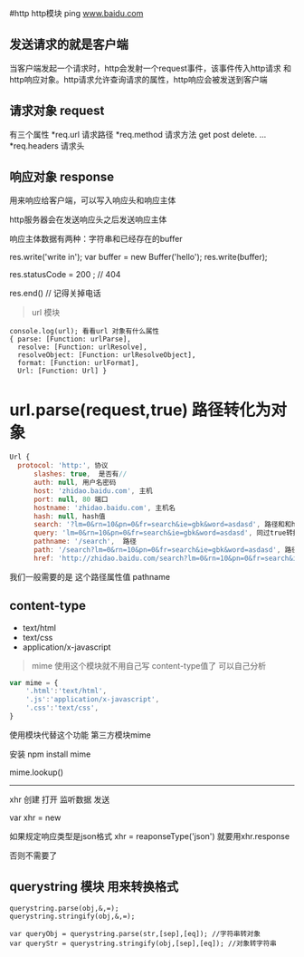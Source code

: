 #http  http模块
ping www.baidu.com

##  发送请求的就是客户端

当客户端发起一个请求时，http会发射一个request事件，该事件传入http请求
和http响应对象。http请求允许查询请求的属性，http响应会被发送到客户端

## 请求对象 request

有三个属性
*req.url  请求路径
*req.method 请求方法 get post delete. ...
*req.headers 请求头

## 响应对象 response
用来响应给客户端，可以写入响应头和响应主体

http服务器会在发送响应头之后发送响应主体

响应主体数据有两种：字符串和已经存在的buffer

res.write('write in');
var buffer = new Buffer('hello');
res.write(buffer);


res.statusCode = 200 ; // 404

res.end() // 记得关掉电话



> url 模块

```
console.log(url); 看看url 对象有什么属性
{ parse: [Function: urlParse],
  resolve: [Function: urlResolve],
  resolveObject: [Function: urlResolveObject],
  format: [Function: urlFormat],
  Url: [Function: Url] }
```


#  url.parse(request,true)  路径转化为对象


```javascript
Url {
  protocol: 'http:', 协议
      slashes: true,  是否有//
      auth: null, 用户名密码
      host: 'zhidao.baidu.com', 主机
      port: null, 80 端口
      hostname: 'zhidao.baidu.com', 主机名
      hash: null, hash值
      search: '?lm=0&rn=10&pn=0&fr=search&ie=gbk&word=asdasd', 路径和和hash值之间的
      query: 'lm=0&rn=10&pn=0&fr=search&ie=gbk&word=asdasd', 同过true转换成对象
      pathname: '/search',  路径
      path: '/search?lm=0&rn=10&pn=0&fr=search&ie=gbk&word=asdasd', 路径+查询字符串
      href: 'http://zhidao.baidu.com/search?lm=0&rn=10&pn=0&fr=search&ie=gbk&word=asdasd'  }

```
我们一般需要的是 这个路径属性值  pathname



## content-type

* text/html
* text/css
* application/x-javascript

> mime  使用这个模块就不用自己写 content-type值了 可以自己分析

```javascript
var mime = {
    '.html':'text/html',
    '.js':'application/x-javascript',
    '.css':'text/css',
}
```

使用模块代替这个功能 第三方模块mime

安装 npm install mime

mime.lookup()



***

xhr  创建 打开 监听数据 发送

var xhr = new






如果规定响应类型是json格式 xhr = reaponseType('json')
就要用xhr.response

否则不需要了


## querystring 模块 用来转换格式

```
querystring.parse(obj,&,=);
querystring.stringify(obj,&,=);

var queryObj = querystring.parse(str,[sep],[eq]); //字符串转对象
var queryStr = querystring.stringify(obj,[sep],[eq]); //对象转字符串
```









